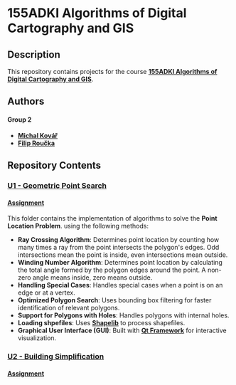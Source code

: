 # 155ADKI Algorithms of Digital Cartography and GIS

## Description
This repository contains projects for the course **[155ADKI Algorithms of Digital Cartography and GIS](https://geo.fsv.cvut.cz/gwiki/155ADKI_Algoritmy_digitální_kartografie_a_GIS)**.

## Authors
#### Group 2
- **[Michal Kovář](https://github.com/kovarmi9)**
- **[Filip Roučka](https://github.com/fifi1ous)**

## Repository Contents

### [U1 - Geometric Point Search](https://github.com/fifi1ous/ADKI_sk2/tree/main/U1)
#### [Assignment](https://web.natur.cuni.cz/~bayertom/images/courses/Adk/adkcv1.pdf)
This folder contains the implementation of algorithms to solve the **Point Location Problem**. using the following methods:
- **Ray Crossing Algorithm**: Determines point location by counting how many times a ray from the point intersects the polygon's edges. Odd intersections mean the point is inside, even intersections mean outside.
- **Winding Number Algorithm**: Determines point location by calculating the total angle formed by the polygon edges around the point. A non-zero angle means inside, zero means outside.
- **Handling Special Cases**: Handles special cases when a point is on an edge or at a vertex.
- **Optimized Polygon Search**: Uses bounding box filtering for faster identification of relevant polygons.
- **Support for Polygons with Holes**: Handles polygons with internal holes.
- **Loading shpefiles**: Uses **[Shapelib](https://shapelib.maptools.org/)** to process shapefiles.
- **Graphical User Interface (GUI)**: Built with **[Qt Framework](https://qt.io/)** for interactive visualization.

### [U2 - Building Simplification](https://github.com/fifi1ous/ADKI_sk2/tree/main/U2)
#### [Assignment](https://web.natur.cuni.cz/~bayertom/images/courses/Adk/adkcv2.pdf)
